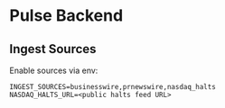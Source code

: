 # Pulse Backend

## Ingest Sources

Enable sources via env:

```
INGEST_SOURCES=businesswire,prnewswire,nasdaq_halts
NASDAQ_HALTS_URL=<public halts feed URL>
```


